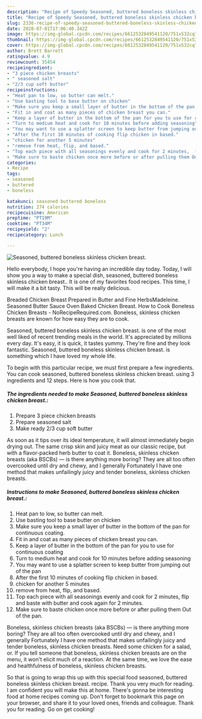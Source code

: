 ```yaml
---
description: "Recipe of Speedy Seasoned, buttered boneless skinless chicken breast."
title: "Recipe of Speedy Seasoned, buttered boneless skinless chicken breast."
slug: 2336-recipe-of-speedy-seasoned-buttered-boneless-skinless-chicken-breast
date: 2020-07-01T17:06:40.342Z
image: https://img-global.cpcdn.com/recipes/6612532849541120/751x532cq70/seasoned-buttered-boneless-skinless-chicken-breast-recipe-main-photo.jpg
thumbnail: https://img-global.cpcdn.com/recipes/6612532849541120/751x532cq70/seasoned-buttered-boneless-skinless-chicken-breast-recipe-main-photo.jpg
cover: https://img-global.cpcdn.com/recipes/6612532849541120/751x532cq70/seasoned-buttered-boneless-skinless-chicken-breast-recipe-main-photo.jpg
author: Brett Barrett
ratingvalue: 4.9
reviewcount: 35454
recipeingredient:
- "3 piece chicken breasts"
- " seasoned salt"
- "2/3 cup soft butter"
recipeinstructions:
- "Heat pan to low, so butter can melt."
- "Use basting tool to base butter on chicken"
- "Make sure you keep a small layer of butter in the bottom of the pan for continuous coating."
- "Fit in and coat as many pieces of chicken breast you can."
- "Keep a layer of butter in the bottom of the pan for you to use for continuous coating"
- "Turn to medium heat and cook for 10 minutes before adding seasoning"
- "You may want to use a splatter screen to keep butter from jumping out of the pan"
- "After the first 10 minutes of cooking flip chicken in based."
- "chicken for another 5 minutes"
- "remove from heat, flip, and based."
- "Top each piece with all seasonings evenly and cook for 2 minutes,  flip and baste with butter and cook again for 2 minutes."
- "Make sure to baste chicken once more before or after pulling them Out of the pan."
categories:
- Recipe
tags:
- seasoned
- buttered
- boneless

katakunci: seasoned buttered boneless 
nutrition: 274 calories
recipecuisine: American
preptime: "PT19M"
cooktime: "PT34M"
recipeyield: "2"
recipecategory: Lunch

---
```



![Seasoned, buttered boneless skinless chicken breast.](https://img-global.cpcdn.com/recipes/6612532849541120/751x532cq70/seasoned-buttered-boneless-skinless-chicken-breast-recipe-main-photo.jpg)

Hello everybody, I hope you're having an incredible day today. Today, I will show you a way to make a special dish, seasoned, buttered boneless skinless chicken breast.. It is one of my favorites food recipes. This time, I will make it a bit tasty. This will be really delicious.

Breaded Chicken Breast Prepared in Butter and Fine HerbsMadeleine. Seasoned Butter Sauce Oven Baked Chicken Breast. How to Cook Boneless Chicken Breasts - NoRecipeRequired.com. Boneless, skinless chicken breasts are known for how easy they are to cook.

Seasoned, buttered boneless skinless chicken breast. is one of the most well liked of recent trending meals in the world. It's appreciated by millions every day. It's easy, it is quick, it tastes yummy. They're fine and they look fantastic. Seasoned, buttered boneless skinless chicken breast. is something which I have loved my whole life.


To begin with this particular recipe, we must first prepare a few ingredients. You can cook seasoned, buttered boneless skinless chicken breast. using 3 ingredients and 12 steps. Here is how you cook that.

<!--inarticleads1-->

##### The ingredients needed to make Seasoned, buttered boneless skinless chicken breast.:

1. Prepare 3 piece chicken breasts
1. Prepare  seasoned salt
1. Make ready 2/3 cup soft butter


As soon as it tips over its ideal temperature, it will almost immediately begin drying out. The same crisp skin and juicy meat as our classic recipe, but with a flavor-packed herb butter to coat it. Boneless, skinless chicken breasts (aka BSCBs) — is there anything more boring? They are all too often overcooked until dry and chewy, and I generally Fortunately I have one method that makes unfailingly juicy and tender boneless, skinless chicken breasts. 

<!--inarticleads2-->

##### Instructions to make Seasoned, buttered boneless skinless chicken breast.:

1. Heat pan to low, so butter can melt.
1. Use basting tool to base butter on chicken
1. Make sure you keep a small layer of butter in the bottom of the pan for continuous coating.
1. Fit in and coat as many pieces of chicken breast you can.
1. Keep a layer of butter in the bottom of the pan for you to use for continuous coating
1. Turn to medium heat and cook for 10 minutes before adding seasoning
1. You may want to use a splatter screen to keep butter from jumping out of the pan
1. After the first 10 minutes of cooking flip chicken in based.
1. chicken for another 5 minutes
1. remove from heat, flip, and based.
1. Top each piece with all seasonings evenly and cook for 2 minutes,  flip and baste with butter and cook again for 2 minutes.
1. Make sure to baste chicken once more before or after pulling them Out of the pan.


Boneless, skinless chicken breasts (aka BSCBs) — is there anything more boring? They are all too often overcooked until dry and chewy, and I generally Fortunately I have one method that makes unfailingly juicy and tender boneless, skinless chicken breasts. Need some chicken for a salad, or. If you tell someone that boneless, skinless chicken breasts are on the menu, it won&#39;t elicit much of a reaction. At the same time, we love the ease and healthfulness of boneless, skinless chicken breasts. 

So that is going to wrap this up with this special food seasoned, buttered boneless skinless chicken breast. recipe. Thank you very much for reading. I am confident you will make this at home. There's gonna be interesting food at home recipes coming up. Don't forget to bookmark this page on your browser, and share it to your loved ones, friends and colleague. Thank you for reading. Go on get cooking!
